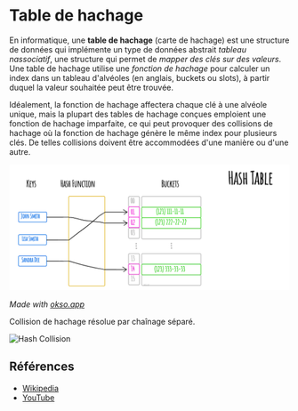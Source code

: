 # Table de hachage

En informatique, une **table de hachage** (carte de
hachage) est une structure de données qui implémente
un type de données abstrait *tableau nassociatif*,
une structure qui permet de *mapper des clés sur des
valeurs*. Une table de hachage utilise une *fonction
de hachage* pour calculer un index dans un tableau
d'alvéoles (en anglais, buckets ou slots), à partir
duquel la valeur souhaitée peut être trouvée.

Idéalement, la fonction de hachage affectera chaque clé
à une alvéole unique, mais la plupart des tables de
hachage conçues emploient une fonction de hachage
imparfaite, ce qui peut provoquer des collisions de
hachage où la fonction de hachage génère le même index
pour plusieurs clés. De telles collisions doivent être
accommodées d'une manière ou d'une autre.

![Hash Table](./images/hash-table.jpeg)

*Made with [okso.app](https://okso.app)*

Collision de hachage résolue par chaînage séparé.

![Hash Collision](https://upload.wikimedia.org/wikipedia/commons/d/d0/Hash_table_5_0_1_1_1_1_1_LL.svg)

## Références

- [Wikipedia](https://fr.wikipedia.org/wiki/Table_de_hachage)
- [YouTube](https://www.youtube.com/watch?v=shs0KM3wKv8&index=4&list=PLLXdhg_r2hKA7DPDsunoDZ-Z769jWn4R8)
